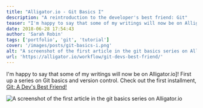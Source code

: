 ```yaml
---
title: "Alligator.io - Git Basics I"
description: "A reintroduction to the developer's best friend: Git"
teaser: "I'm happy to say that some of my writings will now be on Alligator.io! First up a series on Git basics and version control. Check out the first installment:"
date: 2018-06-28 17:54:43
author: 'Sarah Robin'
tags: ['portfolio', 'git', 'tutorial']
cover: '/images/posts/git-basics-i.png'
alt: "A screenshot of the first article in the git basics series on Alligator.io"
url: 'https://alligator.io/workflow/git-devs-best-friend/'
---
```


I'm happy to say that some of my writings will now be on Alligator.io]! First up a series on Git basics and version control. Check out the first installment, <a href="https://alligator.io/workflow/git-devs-best-friend/" target="__blank">Git: A Dev's Best Friend!</a>


![A screenshot of the first article in the git basics series on Alligator.io](/images/posts/git-basics-i.png)
